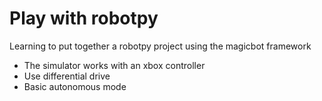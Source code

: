 # Play with robotpy

Learning to put together a robotpy project using the magicbot framework

- The simulator works with an xbox controller
- Use differential drive
- Basic autonomous mode
